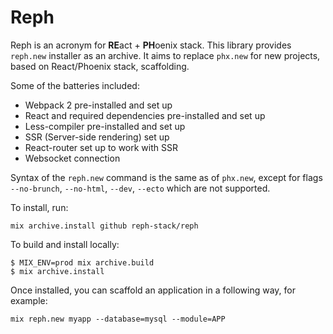 # Reph

Reph is an acronym for **RE**act + **PH**oenix stack. This library provides `reph.new` installer as an archive. It aims to replace `phx.new` for new projects, based on React/Phoenix stack, scaffolding.

Some of the batteries included:
- Webpack 2 pre-installed and set up
- React and required dependencies pre-installed and set up
- Less-compiler pre-installed and set up
- SSR (Server-side rendering) set up
- React-router set up to work with SSR
- Websocket connection

Syntax of the `reph.new` command is the same as of `phx.new`, except for flags `--no-brunch`, `--no-html`, `--dev`, `--ecto` which are not supported.

To install, run:

    mix archive.install github reph-stack/reph

To build and install locally:
 
    $ MIX_ENV=prod mix archive.build
    $ mix archive.install

Once installed, you can scaffold an application in a following way, for example:

    mix reph.new myapp --database=mysql --module=APP

